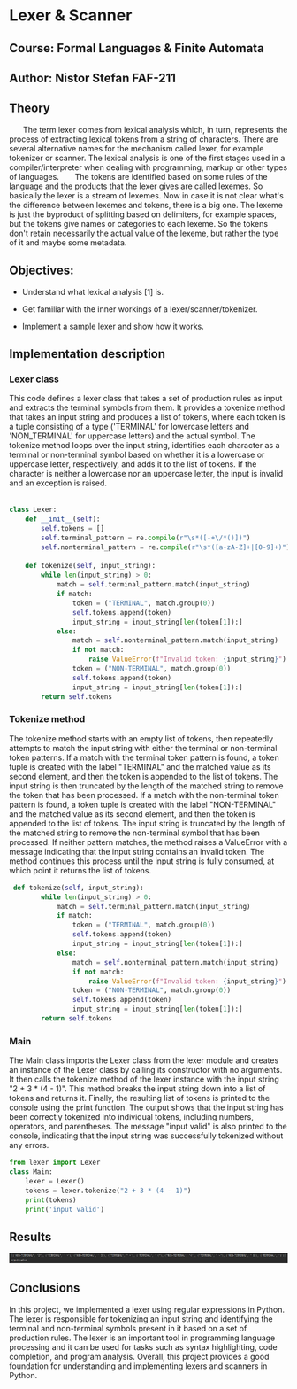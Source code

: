 # Lexer & Scanner
## Course: Formal Languages & Finite Automata
## Author: Nistor Stefan FAF-211





## Theory
    The term lexer comes from lexical analysis which, in turn, represents the process of extracting lexical tokens from a string of characters. There are several alternative names for the mechanism called lexer, for example tokenizer or scanner. The lexical analysis is one of the first stages used in a compiler/interpreter when dealing with programming, markup or other types of languages.     The tokens are identified based on some rules of the language and the products that the lexer gives are called lexemes. So basically the lexer is a stream of lexemes. Now in case it is not clear what's the difference between lexemes and tokens, there is a big one. The lexeme is just the byproduct of splitting based on delimiters, for example spaces, but the tokens give names or categories to each lexeme. So the tokens don't retain necessarily the actual value of the lexeme, but rather the type of it and maybe some metadata.

## Objectives:
- Understand what lexical analysis [1] is.

- Get familiar with the inner workings of a lexer/scanner/tokenizer.

- Implement a sample lexer and show how it works.
  

## Implementation description
### Lexer class
This code defines a lexer class that takes a set of production rules as input and extracts the terminal symbols from them. It provides a tokenize method that takes an input string and produces a list of tokens, where each token is a tuple consisting of a type ('TERMINAL' for lowercase letters and 'NON_TERMINAL' for uppercase letters) and the actual symbol. The tokenize method loops over the input string, identifies each character as a terminal or non-terminal symbol based on whether it is a lowercase or uppercase letter, respectively, and adds it to the list of tokens. If the character is neither a lowercase nor an uppercase letter, the input is invalid and an exception is raised.

```python

class Lexer:
    def __init__(self):
        self.tokens = []
        self.terminal_pattern = re.compile(r"\s*([-+\/*()])")
        self.nonterminal_pattern = re.compile(r"\s*([a-zA-Z]+|[0-9]+)")

    def tokenize(self, input_string):
        while len(input_string) > 0:
            match = self.terminal_pattern.match(input_string)
            if match:
                token = ("TERMINAL", match.group(0))
                self.tokens.append(token)
                input_string = input_string[len(token[1]):]
            else:
                match = self.nonterminal_pattern.match(input_string)
                if not match:
                    raise ValueError(f"Invalid token: {input_string}")
                token = ("NON-TERMINAL", match.group(0))
                self.tokens.append(token)
                input_string = input_string[len(token[1]):]
        return self.tokens
```
### Tokenize method
The tokenize method starts with an empty list of tokens, then repeatedly attempts to match the input string with either the terminal or non-terminal token patterns.
If a match with the terminal token pattern is found, a token tuple is created with the label "TERMINAL" and the matched value as its second element, and then the token is appended to the list of tokens. The input string is then truncated by the length of the matched string to remove the token that has been processed.
If a match with the non-terminal token pattern is found, a token tuple is created with the label "NON-TERMINAL" and the matched value as its second element, and then the token is appended to the list of tokens. The input string is truncated by the length of the matched string to remove the non-terminal symbol that has been processed.
If neither pattern matches, the method raises a ValueError with a message indicating that the input string contains an invalid token.
The method continues this process until the input string is fully consumed, at which point it returns the list of tokens.
```python
 def tokenize(self, input_string):
        while len(input_string) > 0:
            match = self.terminal_pattern.match(input_string)
            if match:
                token = ("TERMINAL", match.group(0))
                self.tokens.append(token)
                input_string = input_string[len(token[1]):]
            else:
                match = self.nonterminal_pattern.match(input_string)
                if not match:
                    raise ValueError(f"Invalid token: {input_string}")
                token = ("NON-TERMINAL", match.group(0))
                self.tokens.append(token)
                input_string = input_string[len(token[1]):]
        return self.tokens
```
### Main
The Main class imports the Lexer class from the lexer module and creates an instance of the Lexer class by calling its constructor with no arguments. It then calls the tokenize method of the lexer instance with the input string "2 + 3 * (4 - 1)". This method breaks the input string down into a list of tokens and returns it. Finally, the resulting list of tokens is printed to the console using the print function. The output shows that the input string has been correctly tokenized into individual tokens, including numbers, operators, and parentheses. The message "input valid" is also printed to the console, indicating that the input string was successfully tokenized without any errors.
```python
from lexer import Lexer
class Main:
    lexer = Lexer()
    tokens = lexer.tokenize("2 + 3 * (4 - 1)")
    print(tokens)
    print('input valid')
```



## Results
![Alt text](screens/Screenshot_1.jpg)
## Conclusions
In this project, we implemented a lexer  using regular expressions in Python. The lexer is responsible for tokenizing an input string and identifying the terminal and non-terminal symbols present in it based on a set of production rules.  The  lexer is an important tool in programming language processing and it can be used for tasks such as syntax highlighting, code completion, and program analysis. Overall, this project provides a good foundation for understanding and implementing lexers and scanners in Python.